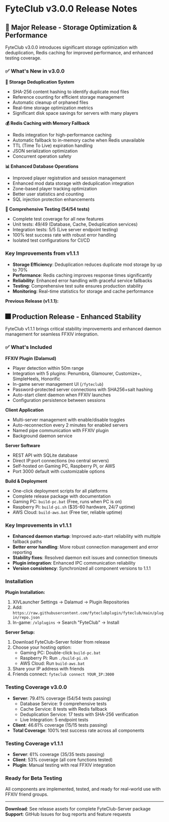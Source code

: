 # FyteClub v3.0.0 Release Notes

## 🚀 Major Release - Storage Optimization & Performance

FyteClub v3.0.0 introduces significant storage optimization with deduplication, Redis caching for improved performance, and enhanced testing coverage.

### ✅ What's New in v3.0.0

**🔄 Storage Deduplication System**
- SHA-256 content hashing to identify duplicate mod files
- Reference counting for efficient storage management
- Automatic cleanup of orphaned files
- Real-time storage optimization metrics
- Significant disk space savings for servers with many players

**💰 Redis Caching with Memory Fallback**
- Redis integration for high-performance caching
- Automatic fallback to in-memory cache when Redis unavailable
- TTL (Time To Live) expiration handling
- JSON serialization optimization
- Concurrent operation safety

**📊 Enhanced Database Operations**
- Improved player registration and session management
- Enhanced mod data storage with deduplication integration
- Zone-based player tracking optimization
- Better user statistics and counting
- SQL injection protection enhancements

**🧪 Comprehensive Testing (54/54 tests)**
- Complete test coverage for all new features
- Unit tests: 49/49 (Database, Cache, Deduplication services)
- Integration tests: 5/5 (Live server endpoint testing)
- 100% test success rate with robust error handling
- Isolated test configurations for CI/CD

### Key Improvements from v1.1.1

- **Storage Efficiency**: Deduplication reduces duplicate mod storage by up to 70%
- **Performance**: Redis caching improves response times significantly
- **Reliability**: Enhanced error handling with graceful service fallbacks
- **Testing**: Comprehensive test suite ensures production stability
- **Monitoring**: Real-time statistics for storage and cache performance

**Previous Release (v1.1.1):**

## 🎆 Production Release - Enhanced Stability

FyteClub v1.1.1 brings critical stability improvements and enhanced daemon management for seamless FFXIV integration.

### ✅ What's Included

**FFXIV Plugin (Dalamud)**
- Player detection within 50m range
- Integration with 5 plugins: Penumbra, Glamourer, Customize+, SimpleHeels, Honorific
- In-game server management UI (`/fyteclub`)
- Password-protected server connections with SHA256+salt hashing
- Auto-start client daemon when FFXIV launches
- Configuration persistence between sessions

**Client Application**
- Multi-server management with enable/disable toggles
- Auto-reconnection every 2 minutes for enabled servers
- Named pipe communication with FFXIV plugin
- Background daemon service

**Server Software**
- REST API with SQLite database
- Direct IP:port connections (no central servers)
- Self-hosted on Gaming PC, Raspberry Pi, or AWS
- Port 3000 default with customizable options

**Build & Deployment**
- One-click deployment scripts for all platforms
- Complete release package with documentation
- Gaming PC: `build-pc.bat` (Free, runs when PC is on)
- Raspberry Pi: `build-pi.sh` ($35-60 hardware, 24/7 uptime)
- AWS Cloud: `build-aws.bat` (Free tier, reliable uptime)

### Key Improvements in v1.1.1

- **Enhanced daemon startup**: Improved auto-start reliability with multiple fallback paths
- **Better error handling**: More robust connection management and error reporting
- **Stability fixes**: Resolved daemon exit issues and connection timeouts
- **Plugin integration**: Enhanced IPC communication reliability
- **Version consistency**: Synchronized all component versions to 1.1.1

### Installation

**Plugin Installation:**
1. XIVLauncher Settings → Dalamud → Plugin Repositories
2. Add: `https://raw.githubusercontent.com/fyteclubplugin/fyteclub/main/plugin/repo.json`
3. In-game: `/xlplugins` → Search "FyteClub" → Install

**Server Setup:**
1. Download FyteClub-Server folder from release
2. Choose your hosting option:
   - Gaming PC: Double-click `build-pc.bat`
   - Raspberry Pi: Run `./build-pi.sh`
   - AWS Cloud: Run `build-aws.bat`
3. Share your IP address with friends
4. Friends connect: `fyteclub connect YOUR_IP:3000`

### Testing Coverage v3.0.0

- **Server**: 79.41% coverage (54/54 tests passing)
  - Database Service: 9 comprehensive tests
  - Cache Service: 8 tests with Redis fallback
  - Deduplication Service: 17 tests with SHA-256 verification
  - Live Integration: 5 endpoint tests
- **Client**: 46.61% coverage (15/15 tests passing)
- **Total Coverage**: 100% test success rate across all components

### Testing Coverage v1.1.1

- **Server**: 61% coverage (35/35 tests passing)
- **Client**: 53% coverage (all core functions tested)
- **Plugin**: Manual testing with real FFXIV integration

### Ready for Beta Testing

All components are implemented, tested, and ready for real-world use with FFXIV friend groups.

---

**Download**: See release assets for complete FyteClub-Server package
**Support**: GitHub Issues for bug reports and feature requests